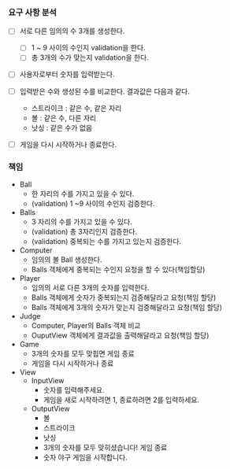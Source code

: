 ### 요구 사항 분석
- [ ] 서로 다른 임의의 수 3개를 생성한다.
    - [ ] 1 ~ 9 사이의 수인지 validation을 한다.
    - [ ] 총 3개의 수가 맞는지 validation을 한다.
- [ ] 사용자로부터 숫자를 입력받는다.
- [ ] 입력받은 수와 생성된 수를 비교한다. 결과값은 다음과 같다.
    * 스트라이크 : 같은 수, 같은 자리
    * 볼 : 같은 수, 다른 자리
    * 낫싱 : 같은 수가 없음
- [ ] 게임을 다시 시작하거나 종료한다.


### 책임
* Ball
    * 한 자리의 수를 가지고 있을 수 있다.
    * (validation) 1 ~9 사이의 수인지 검증한다.
* Balls
    * 3 자리의 수를 가지고 있을 수 있다.
    * (validation) 총 3자리인지 검증한다.
    * (validation) 중복되는 수를 가지고 있는지 검증한다.
* Computer
    * 임의의 볼 Ball 생성한다.
    * Balls 객체에게 중복되는 수인지 요청을 할 수 있다(책임할당)
* Player
    * 임의의 서로 다른 3개의 숫자를 입력한다.
    * Balls 객체에게 숫자가 중복되는지 검증해달라고 요청(책임 할당)
    * Balls 객체에게 3개의 숫자가 맞는지 검증해달라고 요청(책임 할당)
* Judge
    * Computer, Player의 Balls 객체 비교
    * OuputView 객체에게 결과값을 출력해달라고 요청(책임 할당)
* Game
    * 3개의 숫자를 모두 맞힙면 게임 종료
    * 게임을 다시 시작하거나 종료
* View
    * InputView
        * 숫자를 입력해주세요.
        * 게임을 새로 시작하려면 1, 종료하려면 2를 입력하세요.
    * OutputView
        * 볼
        * 스트라이크
        * 낫싱
        * 3개의 숫자를 모두 맞히셨습니다! 게임 종료
        * 숫자 야구 게임을 시작합니다.